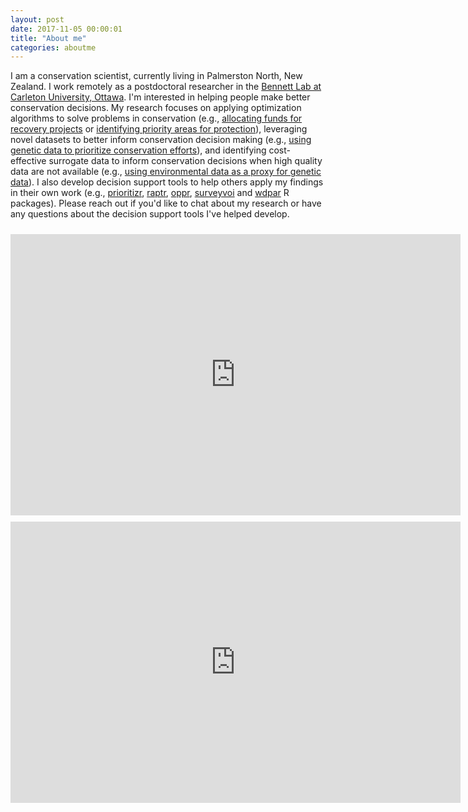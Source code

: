 ```yaml
---
layout: post
date: 2017-11-05 00:00:01
title: "About me"
categories: aboutme
---
```


I am a conservation scientist, currently living in Palmerston North, New Zealand. I work remotely as a postdoctoral researcher in the [Bennett Lab at Carleton University, Ottawa](https://carleton.ca/bennett-lab/). I'm interested in helping people make better conservation decisions. My research focuses on applying optimization algorithms to solve problems in conservation (e.g., [allocating funds for recovery projects](https://doi.org/10.1111/2041-210X.13264) or [identifying priority areas for protection](https://doi.org/10.1038/s41586-020-2138-7)), leveraging novel datasets to better inform conservation decision making (e.g., [using genetic data to prioritize conservation efforts](https://doi.org/10.1111/1365-2664.13718)), and identifying cost-effective surrogate data to inform conservation decisions when high quality data are not available (e.g., [using environmental data as a proxy for genetic data](https://dx.doi.org/10.1073/pnas.1711009114)). I also develop decision support tools to help others apply my findings in their own work (e.g., [prioritizr](https://prioritizr.net), [raptr](http://jeffrey-hanson.com/raptr/), [oppr](https://prioritizr.github.io/oppr/), [surveyvoi](https://prioritizr.github.io/surveyvoi) and [wdpar](https://prioritizr.github.io/wdpar/) R packages). Please reach out if you'd like to chat about my research or have any questions about the decision support tools I've helped develop.

<div style="width:100%;text-align:center;">
<iframe width="720" height="450" src="https://www.youtube.com/embed/T73n-8PoZCA" title="Research talk" frameborder="0" allow="accelerometer; clipboard-write; encrypted-media; gyroscope; picture-in-picture" allowfullscreen style="padding-top:10px"></iframe>
</div>

<div style="width:100%;text-align:center;">
<iframe width="720" height="450" src="https://www.youtube.com/embed/59n6yfg0aYk" title="Webinar: Optimizing to make Better Conservation Decisions" frameborder="0" allow="accelerometer; clipboard-write; encrypted-media; gyroscope; picture-in-picture" allowfullscreen style="padding-top:10px"></iframe>
</div>

